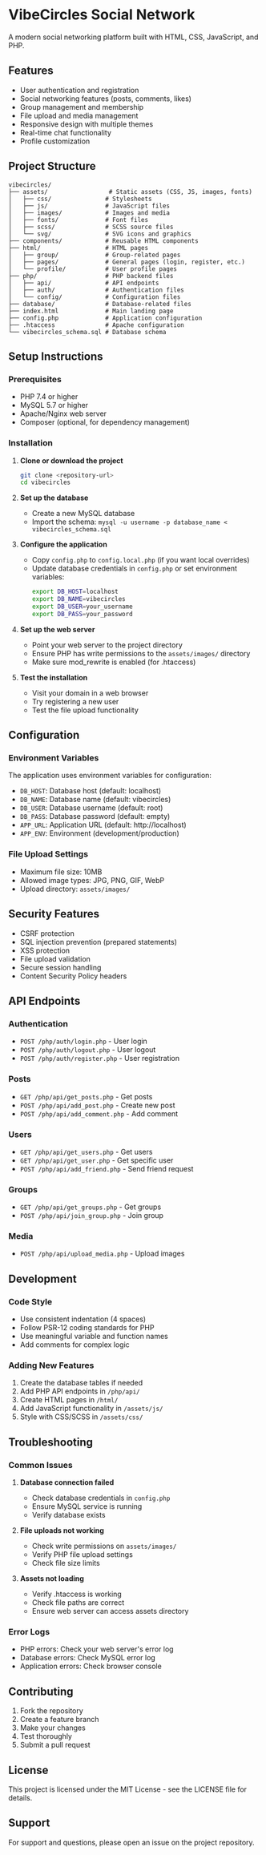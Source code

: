 # VibeCircles Social Network

A modern social networking platform built with HTML, CSS, JavaScript, and PHP.

## Features

- User authentication and registration
- Social networking features (posts, comments, likes)
- Group management and membership
- File upload and media management
- Responsive design with multiple themes
- Real-time chat functionality
- Profile customization

## Project Structure

```
vibecircles/
├── assets/                 # Static assets (CSS, JS, images, fonts)
│   ├── css/               # Stylesheets
│   ├── js/                # JavaScript files
│   ├── images/            # Images and media
│   ├── fonts/             # Font files
│   ├── scss/              # SCSS source files
│   └── svg/               # SVG icons and graphics
├── components/            # Reusable HTML components
├── html/                  # HTML pages
│   ├── group/             # Group-related pages
│   ├── pages/             # General pages (login, register, etc.)
│   └── profile/           # User profile pages
├── php/                   # PHP backend files
│   ├── api/               # API endpoints
│   ├── auth/              # Authentication files
│   └── config/            # Configuration files
├── database/              # Database-related files
├── index.html             # Main landing page
├── config.php             # Application configuration
├── .htaccess              # Apache configuration
└── vibecircles_schema.sql # Database schema
```

## Setup Instructions

### Prerequisites

- PHP 7.4 or higher
- MySQL 5.7 or higher
- Apache/Nginx web server
- Composer (optional, for dependency management)

### Installation

1. **Clone or download the project**
   ```bash
   git clone <repository-url>
   cd vibecircles
   ```

2. **Set up the database**
   - Create a new MySQL database
   - Import the schema: `mysql -u username -p database_name < vibecircles_schema.sql`

3. **Configure the application**
   - Copy `config.php` to `config.local.php` (if you want local overrides)
   - Update database credentials in `config.php` or set environment variables:
     ```bash
     export DB_HOST=localhost
     export DB_NAME=vibecircles
     export DB_USER=your_username
     export DB_PASS=your_password
     ```

4. **Set up the web server**
   - Point your web server to the project directory
   - Ensure PHP has write permissions to the `assets/images/` directory
   - Make sure mod_rewrite is enabled (for .htaccess)

5. **Test the installation**
   - Visit your domain in a web browser
   - Try registering a new user
   - Test the file upload functionality

## Configuration

### Environment Variables

The application uses environment variables for configuration:

- `DB_HOST`: Database host (default: localhost)
- `DB_NAME`: Database name (default: vibecircles)
- `DB_USER`: Database username (default: root)
- `DB_PASS`: Database password (default: empty)
- `APP_URL`: Application URL (default: http://localhost)
- `APP_ENV`: Environment (development/production)

### File Upload Settings

- Maximum file size: 10MB
- Allowed image types: JPG, PNG, GIF, WebP
- Upload directory: `assets/images/`

## Security Features

- CSRF protection
- SQL injection prevention (prepared statements)
- XSS protection
- File upload validation
- Secure session handling
- Content Security Policy headers

## API Endpoints

### Authentication
- `POST /php/auth/login.php` - User login
- `POST /php/auth/logout.php` - User logout
- `POST /php/auth/register.php` - User registration

### Posts
- `GET /php/api/get_posts.php` - Get posts
- `POST /php/api/add_post.php` - Create new post
- `POST /php/api/add_comment.php` - Add comment

### Users
- `GET /php/api/get_users.php` - Get users
- `GET /php/api/get_user.php` - Get specific user
- `POST /php/api/add_friend.php` - Send friend request

### Groups
- `GET /php/api/get_groups.php` - Get groups
- `POST /php/api/join_group.php` - Join group

### Media
- `POST /php/api/upload_media.php` - Upload images

## Development

### Code Style

- Use consistent indentation (4 spaces)
- Follow PSR-12 coding standards for PHP
- Use meaningful variable and function names
- Add comments for complex logic

### Adding New Features

1. Create the database tables if needed
2. Add PHP API endpoints in `/php/api/`
3. Create HTML pages in `/html/`
4. Add JavaScript functionality in `/assets/js/`
5. Style with CSS/SCSS in `/assets/css/`

## Troubleshooting

### Common Issues

1. **Database connection failed**
   - Check database credentials in `config.php`
   - Ensure MySQL service is running
   - Verify database exists

2. **File uploads not working**
   - Check write permissions on `assets/images/`
   - Verify PHP file upload settings
   - Check file size limits

3. **Assets not loading**
   - Verify .htaccess is working
   - Check file paths are correct
   - Ensure web server can access assets directory

### Error Logs

- PHP errors: Check your web server's error log
- Database errors: Check MySQL error log
- Application errors: Check browser console

## Contributing

1. Fork the repository
2. Create a feature branch
3. Make your changes
4. Test thoroughly
5. Submit a pull request

## License

This project is licensed under the MIT License - see the LICENSE file for details.

## Support

For support and questions, please open an issue on the project repository.
